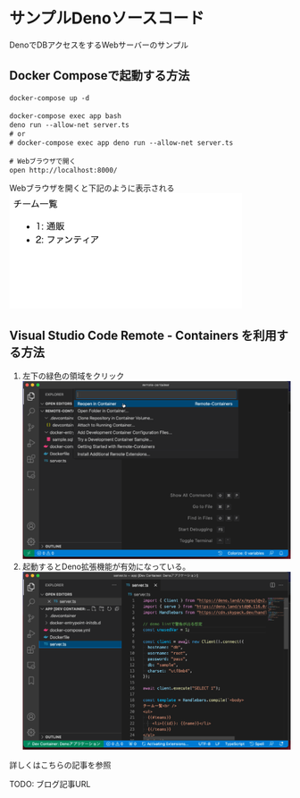 # サンプルDenoソースコード

DenoでDBアクセスをするWebサーバーのサンプル

## Docker Composeで起動する方法

```shell
docker-compose up -d

docker-compose exec app bash
deno run --allow-net server.ts
# or
# docker-compose exec app deno run --allow-net server.ts

# Webブラウザで開く
open http://localhost:8000/
```

Webブラウザを開くと下記のように表示される
![](images/app.png)

## Visual Studio Code Remote - Containers を利用する方法

1. 左下の緑色の領域をクリック
![](images/1.gif)
2. 起動するとDeno拡張機能が有効になっている。
![](images/2.gif)

詳しくはこちらの記事を参照

TODO: ブログ記事URL
